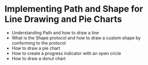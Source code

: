 # Implementing Path and Shape for Line Drawing and Pie Charts

- Understanding Path and how to draw a line <br>
- What is the Shape protocol and how to draw a custom shape by conforming to the protocol<br>
- How to draw a pie chart<br>
- How to create a progress indicator with an open circle<br>
- How to draw a donut chart<br>

